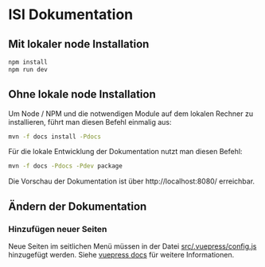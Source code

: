 # ISI Dokumentation

## Mit lokaler node Installation

```bash
npm install
npm run dev
```

## Ohne lokale node Installation

Um Node / NPM und die notwendigen Module auf dem lokalen Rechner zu installieren, führt man diesen Befehl einmalig aus:
```bash
mvn -f docs install -Pdocs
```

Für die lokale Entwicklung der Dokumentation nutzt man diesen Befehl:
```bash
mvn -f docs -Pdocs -Pdev package
```

Die Vorschau der Dokumentation ist über http://localhost:8080/ erreichbar.

## Ändern der Dokumentation
### Hinzufügen neuer Seiten

Neue Seiten im seitlichen Menü müssen in der Datei [src/.vuepress/config.js](src/.vuepress/config.js) hinzugefügt werden.
Siehe [vuepress docs](https://v1.vuepress.vuejs.org/theme/default-theme-config.html#sidebar) für weitere Informationen.

<!--
## Document new features and bugfixes

You should add new features to [src/features/index.md](src/features/index.md) with a title and a description
that users can see all capabilities of the DigiWF plattform at once.

Additionally, you should add new features, bugfix and every other change to the list in [src/features/changes/index.md](src/features/changes/index.md).
This list may be published as release notes and is the summary of the CHANGELOG.md.

> Note: The CHANGELOG.md keeps track of all changes the DigiWF plattform is undergoing.
> The main peer group of the CHANGELOG.md are software developers that use (components of) the DigiWF plattform
> and need detailed information about every change.

### Adding element-templates and examples

You can add element-templates and example processes to [src/.vuepress/public](src/.vuepress/public)
and list them in the according files under [src/modeling/templates](src/modeling/templates).

### Adding new pages

If you want new pages to show up in the sidebar you have to add them in the [src/.vuepress/config.js](src/.vuepress/config.js).
See the [vuepress docs](https://v1.vuepress.vuejs.org/theme/default-theme-config.html#sidebar) for additional information. 
-->